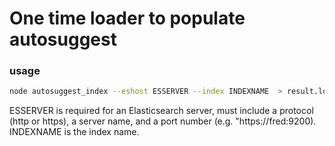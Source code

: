 # One time loader to populate autosuggest


### usage

```bash
node autosuggest_index --eshost ESSERVER --index INDEXNAME  > result.log
```

ESSERVER is required for an Elasticsearch server, must include a protocol (http or https), a server name, and a port number (e.g. "https://fred:9200).
INDEXNAME is the index name.




